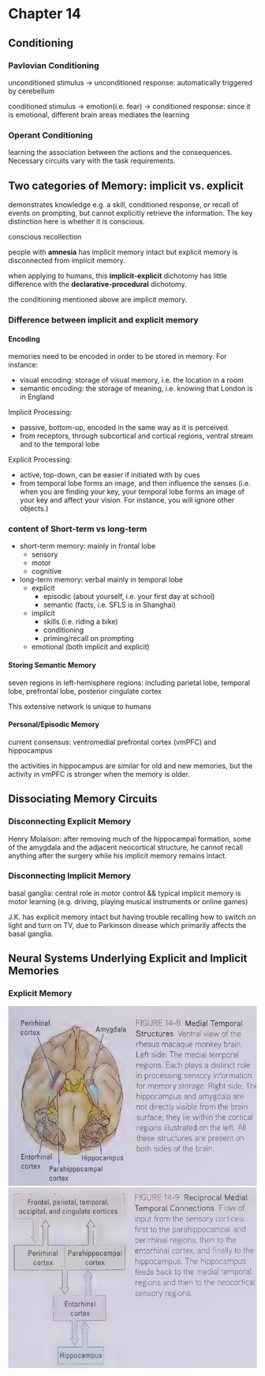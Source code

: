 # Chapter 14

## Conditioning

### Pavlovian Conditioning

unconditioned stimulus -> unconditioned response: 
automatically triggered by cerebellum

conditioned stimulus -> emotion(i.e. fear) -> conditioned response: 
since it is emotional, different brain areas mediates the learning

### Operant Conditioning

learning the association between the actions and the consequences. Necessary circuits vary with the task requirements.

## Two categories of Memory: implicit vs. explicit

demonstrates knowledge e.g. a skill, conditioned response, or recall of events on prompting, but cannot explicitly retrieve the information. The key distinction here is whether it is conscious.

conscious recollection

people with **amnesia** has implicit memory intact but explicit memory is disconnected from implicit memory.

when applying to humans, this **implicit-explicit** dichotomy has little difference with the **declarative-procedural** dichotomy.

the conditioning mentioned above are implicit memory.

### Difference between implicit and explicit memory

#### Encoding

memories need to be encoded in order to be stored in memory. For instance:

- visual encoding: storage of visual memory, i.e. the location in a room
- semantic encoding: the storage of meaning, i.e. knowing that London is in England

Implicit Processing:

- passive, bottom-up, encoded in the same way as it is perceived.
- from receptors, through subcortical and cortical regions, ventral stream and to the temporal lobe

Explicit Processing:

- active, top-down, can be easier if initiated with by cues
- from temporal lobe forms an image, and then influence the senses (i.e. when you are finding your key, your temporal lobe forms an image of your key and affect your vision. For instance, you will ignore other objects.)

### content of Short-term vs long-term

- short-term memory: mainly in frontal lobe
  - sensory
  - motor
  - cognitive
- long-term memory: verbal mainly in temporal lobe
  - explicit
    - episodic (about yourself, i.e. your first day at school)
    - semantic (facts, i.e. SFLS is in Shanghai)
  - implicit
    - skills (i.e. riding a bike)
    - conditioning
    - priming/recall on prompting
  - emotional (both implicit and explicit)
  
#### Storing Semantic Memory

seven regions in left-hemisphere regions: including parietal lobe, temporal lobe, prefrontal lobe, posterior cingulate cortex

This extensive network is unique to humans

#### Personal/Episodic Memory

current consensus: ventromedial prefrontal cortex (vmPFC) and hippocampus

the activities in hippocampus are similar for old and new memories, but the activity in vmPFC is stronger when the memory is older.

## Dissociating Memory Circuits

### Disconnecting Explicit Memory

Henry Molaison: after removing much of the hippocampal formation, some of the amygdala and the adjacent neocortical structure, he cannot recall anything after the surgery while his implicit memory remains intact.

### Disconnecting Implicit Memory
basal ganglia: central role in motor control && typical implicit memory is motor learning (e.g. driving, playing musical instruments or online games)

J.K. has explicit memory intact but having trouble recalling how to switch on light and turn on TV, due to Parkinson disease which primarily affects the basal ganglia.

## Neural Systems Underlying Explicit and Implicit Memories

### Explicit Memory

![](../../.resources/2024-02-19-11-40-32.png)
![](../../.resources/2024-02-19-11-54-42.png)
